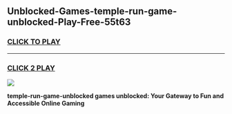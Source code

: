 
## Unblocked-Games-temple-run-game-unblocked-Play-Free-55t63
<h3>
<a href="https://premium76.site?title=temple-run-game-unblocked&ref=15A">CLICK TO PLAY</a></h3>
<hr>

<h3>
<a href="https://premium76.site?title=temple-run-game-unblocked&ref=15A">CLICK 2 PLAY</a>
  
</h3>

<a href="https://premium76.site?title=temple-run-game-unblocked&ref=15A"><img src="https://clearcache.store/games.png"></a>


**temple-run-game-unblocked games unblocked: Your Gateway to Fun and Accessible Online Gaming**
